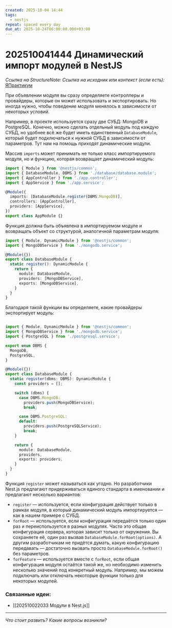 ```yaml
---
created: 2025-10-04 14:44
tags:
  - nestjs
repeat: spaced every day
due_at: 2025-10-24T06:00:00.000+03:00
---
```

# 202510041444 Динамический импорт модулей в NestJS

*Ссылка на StructureNote:*
*Ссылка на исходник или контекст (если есть):* [ЯПрактикум](https://practicum.yandex.ru/trainer/backend-nodejs/lesson/c5752da6-232b-4382-b391-e71e86011c66/task/f5659b35-9bbb-4853-b6da-9b952816b6c5/?hideTheory=1)

При объявлении модуля вы сразу определяете контроллеры и провайдеры, которые он может использовать и экспортировать. Но иногда нужно, чтобы поведение модуля менялось в зависимости от некоторых условий.

Например, в проекте используется сразу две СУБД: MongoDB и PostgreSQL. Конечно, можно сделать отдельный модуль под каждую СУБД, но удобнее всё же будет иметь единственный `DatabaseModule`, который будет подключаться к нужной СУБД в зависимости от параметров. Тут нам на помощь приходят динамические модули.

Массив `imports` может принимать не только класс импортируемого модуля, но и функцию, которая возвращает динамический модуль:

```ts
import { Module } from '@nestjs/common';
import { DatabaseModule, DBMS } from './database/database.module';
import { AppController } from './app.controller';
import { AppService } from './app.service';

@Module({
  imports: [DatabaseModule.register(DBMS.MongoDB)],
  controllers: [AppController],
  providers: [AppService],
})
export class AppModule {}
```

Функция должна быть объявлена в импортируемом модуле и возвращать объект со структурой, аналогичной параметрам модуля:

```ts
import { Module, DynamicModule } from '@nestjs/common';
import { MongoDBService } from './mongodb.service';

@Module({})
export class DatabaseModule {
  static register(): DynamicModule {
    return {
      module: DatabaseModule,
      providers: [MongoDBService],
      exports: [MongoDBService],
    }
  }
}
```

Благодаря такой функции вы определяете, какие провайдеры экспортирует модуль:

```ts

import { Module, DynamicModule } from '@nestjs/common';
import { MongoDBService } from './mongodb.service';
import { PostgreSQL } from './postgresql.service';

export enum DBMS {
  MongoDB,
  PostgreSQL,
}

@Module({})
export class DatabaseModule {
  static register(dbms: DBMS): DynamicModule {
    const providers = [];

    switch (dbms) {
      case DBMS.MongoDB:
        providers.push(MongoDBService);
        break;

      case DBMS.PostgreSQL:
      default:
        providers.push(PostgreSQLService);
        break;
    }

    return {
      module: DatabaseModule,
      providers,
      exports: providers,
    }
  }
}
```

Функция `register` может называться как угодно. Но разработчики Nest.js предлагают придерживаться единого стандарта в именовании и предлагают несколько вариантов:

- `register` — используется, если конфигурация действует только в рамках модуля, в который динамический модуль импортируется — как в нашем примере с СУБД.
- `forRoot` — используется, если конфигурация передаётся только один раз и переиспользуется в разных модулях. Часто это общая конфигурация сервера, которая зависит только от окружения. Вы сохраняете её, один раз вызвав `DatabaseModule.forRoot(options)`. А другим разработчикам не придётся думать, какую конфигурацию передавать — достаточно вызвать просто `DatabaseModule.forRoot()` без параметров.
- `forFeature` — используется вместе с `forRoot`, если общая конфигурация модуля остаётся такой же, но необходимо изменить несколько значений под конкретный модуль. Например, мы можем подключать или отключать некоторые функции только для некоторых модулей.

### Связанные идеи:

* [[202510022033 Модули в Nest.js]]

---

*Что стоит развить? Какие вопросы возникли?*
